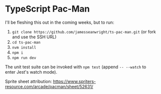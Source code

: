 # TypeScript Pac-Man

I'll be fleshing this out in the coming weeks, but to run:

1. `git clone https://github.com/jamesseanwright/ts-pac-man.git` (or fork and use the SSH URL)
2. `cd ts-pac-man`
3. `nvm install`
4. `npm i`
5. `npm run dev`

The unit test suite can be invoked with `npm test` (append `-- --watch` to enter Jest's watch mode).

Sprite sheet attribution: https://www.spriters-resource.com/arcade/pacman/sheet/52631/
